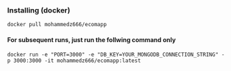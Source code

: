 ### Installing (docker)

`docker pull mohammedz666/ecomapp`

#### For subsequent runs, just run the follwing command only

`docker run -e "PORT=3000" -e "DB_KEY=YOUR_MONGODB_CONNECTION_STRING" -p 3000:3000 -it mohammedz666/ecomapp:latest`

